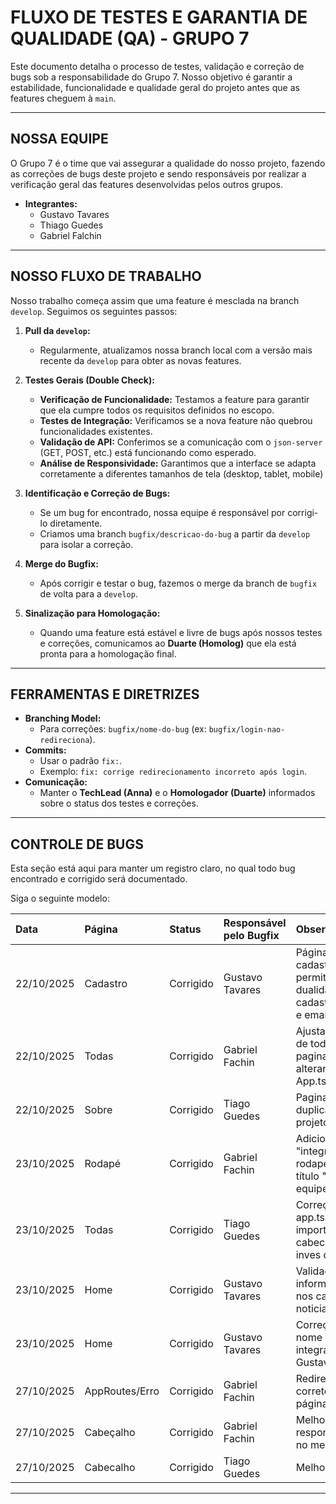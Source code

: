 # FLUXO DE TESTES E GARANTIA DE QUALIDADE (QA) - GRUPO 7

Este documento detalha o processo de testes, validação e correção de bugs sob a responsabilidade do Grupo 7. Nosso objetivo é garantir a estabilidade, funcionalidade e qualidade geral do projeto antes que as features cheguem à `main`.

---

## NOSSA EQUIPE

O Grupo 7 é o time que vai assegurar a qualidade do nosso projeto, fazendo as correções de bugs deste projeto e sendo responsáveis por realizar a verificação geral das features desenvolvidas pelos outros grupos.

- **Integrantes:**
  - Gustavo Tavares 
  - Thiago Guedes
  - Gabriel Falchin

---

## NOSSO FLUXO DE TRABALHO

Nosso trabalho começa assim que uma feature é mesclada na branch `develop`. Seguimos os seguintes passos:

1.  **Pull da `develop`:**
    - Regularmente, atualizamos nossa branch local com a versão mais recente da `develop` para obter as novas features.

2.  **Testes Gerais (Double Check):**
    - **Verificação de Funcionalidade:** Testamos a feature para garantir que ela cumpre todos os requisitos definidos no escopo.
    - **Testes de Integração:** Verificamos se a nova feature não quebrou funcionalidades existentes.
    - **Validação de API:** Conferimos se a comunicação com o `json-server` (GET, POST, etc.) está funcionando como esperado.
    - **Análise de Responsividade:** Garantimos que a interface se adapta corretamente a diferentes tamanhos de tela (desktop, tablet, mobile)

3.  **Identificação e Correção de Bugs:**
    - Se um bug for encontrado, nossa equipe é responsável por corrigi-lo diretamente.
    - Criamos uma branch `bugfix/descricao-do-bug` a partir da `develop` para isolar a correção.

4.  **Merge do Bugfix:**
    - Após corrigir e testar o bug, fazemos o merge da branch de `bugfix` de volta para a `develop`.

5.  **Sinalização para Homologação:**
    - Quando uma feature está estável e livre de bugs após nossos testes e correções, comunicamos ao **Duarte (Homolog)** que ela está pronta para a homologação final.

---

## FERRAMENTAS E DIRETRIZES

- **Branching Model:**
  - Para correções: `bugfix/nome-do-bug` (ex: `bugfix/login-nao-redireciona`).
- **Commits:**
  - Usar o padrão `fix:`.
  - Exemplo: `fix: corrige redirecionamento incorreto após login`.
- **Comunicação:**
  - Manter o **TechLead (Anna)** e o **Homologador (Duarte)** informados sobre o status dos testes e correções.

---

## CONTROLE DE BUGS

Esta seção está aqui para manter um registro claro, no qual todo bug encontrado e corrigido será documentado.

Siga o seguinte modelo:

Data | Página | Status | Responsável pelo Bugfix | Observação |
|:-------|:-----------|:--------------|:--------------|:--------------|
22/10/2025 | Cadastro | Corrigido | Gustavo Tavares | Página de cadastro permitindo dualidade no cadastro de user e email.|
22/10/2025 | Todas | Corrigido | Gabriel Fachin | Ajustando layout de todas a paginas, alterando o App.tsx.|
22/10/2025 | Sobre | Corrigido | Tiago Guedes | Pagina sobre duplicada no projeto |
23/10/2025 | Rodapé | Corrigido | Gabriel Fachin | Adicionado botão "integrantes" no rodapé sob o título "nossa equipe" |
23/10/2025 | Todas | Corrigido | Tiago Guedes | Correção no app.tsx, com a importaçao do cabecalho ao inves do menu |
23/10/2025 | Home | Corrigido | Gustavo Tavares | Validação de informações null nos cards de noticia |
23/10/2025 | Home | Corrigido | Gustavo Tavares | Correçao do nome do integrante Gustavo Tavares |
27/10/2025 | AppRoutes/Erro | Corrigido | Gabriel Fachin | Redirecionamento correto para a página de erro | 
27/10/2025 | Cabeçalho | Corrigido | Gabriel Fachin | Melhoria de responsividade no menu
27/10/2025 | Cabecalho | Corrigido | Tiago Guedes | Melhoria do Logo
---
